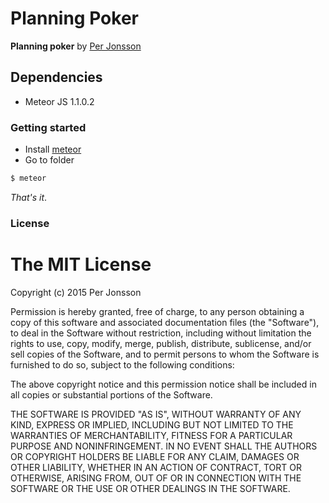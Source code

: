 # Planning Poker

__Planning poker__ by [Per Jonsson](http://www.programmerper.com) 

## Dependencies
* Meteor JS 1.1.0.2

### Getting started

* Install [meteor](https://www.meteor.com) 
* Go to folder

```sh
$ meteor 
```

_That's it_.

### License


The MIT License
===============

Copyright (c) 2015 Per Jonsson

Permission is hereby granted, free of charge, to any person obtaining a copy
of this software and associated documentation files (the "Software"), to deal
in the Software without restriction, including without limitation the rights
to use, copy, modify, merge, publish, distribute, sublicense, and/or sell
copies of the Software, and to permit persons to whom the Software is
furnished to do so, subject to the following conditions:

The above copyright notice and this permission notice shall be included in
all copies or substantial portions of the Software.

THE SOFTWARE IS PROVIDED "AS IS", WITHOUT WARRANTY OF ANY KIND, EXPRESS OR
IMPLIED, INCLUDING BUT NOT LIMITED TO THE WARRANTIES OF MERCHANTABILITY,
FITNESS FOR A PARTICULAR PURPOSE AND NONINFRINGEMENT. IN NO EVENT SHALL THE
AUTHORS OR COPYRIGHT HOLDERS BE LIABLE FOR ANY CLAIM, DAMAGES OR OTHER
LIABILITY, WHETHER IN AN ACTION OF CONTRACT, TORT OR OTHERWISE, ARISING FROM,
OUT OF OR IN CONNECTION WITH THE SOFTWARE OR THE USE OR OTHER DEALINGS IN
THE SOFTWARE.